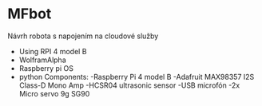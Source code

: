 # MFbot
Návrh robota s napojením na cloudové služby
- Using RPI 4 model B
- WolframAlpha
- Raspberry pi OS
- python
Components:
  -Raspberry Pi 4 model B
  -Adafruit MAX98357 I2S Class-D Mono Amp
  -HC­SR04 ultrasonic sensor
  -USB microfón
  -2x Micro servo 9g SG90	

